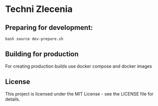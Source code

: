 # Techni Zlecenia

## Preparing for development:

```bash source dev-prepare.sh```

## Building for production
For creating production builds use docker compose and docker images

## License
This project is licensed under the MIT License - see the LICENSE file for details.
